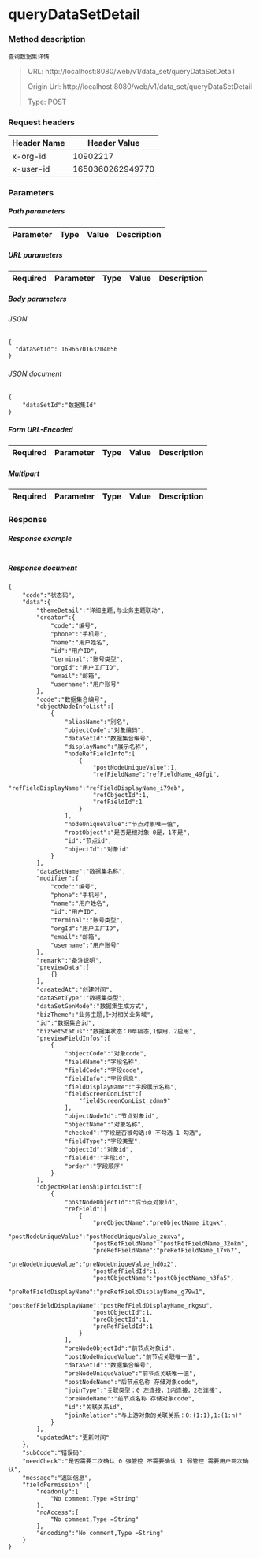 # queryDataSetDetail

### Method description

```
查询数据集详情
```

> URL: http://localhost:8080/web/v1/data_set/queryDataSetDetail
>
> Origin Url: http://localhost:8080/web/v1/data_set/queryDataSetDetail
>
> Type: POST


### Request headers

|Header Name| Header Value|
|---------|------|
|x-org-id|10902217|
|x-user-id|1650360262949770|

### Parameters

##### Path parameters

| Parameter | Type | Value | Description |
|---------|------|------|------------|


##### URL parameters

|Required| Parameter | Type | Value | Description |
|---------|---------|------|------|------------|


##### Body parameters

###### JSON

```
{
  "dataSetId": 1696670163204056
}
```

###### JSON document

```
{
	"dataSetId":"数据集Id"
}
```


##### Form URL-Encoded
|Required| Parameter | Type | Value | Description |
|---------|---------|------|------|------------|


##### Multipart
|Required | Parameter | Type | Value | Description |
|---------|---------|------|------|------------|


### Response

##### Response example

```

```

##### Response document
```
{
	"code":"状态码",
	"data":{
		"themeDetail":"详细主题,与业务主题联动",
		"creator":{
			"code":"编号",
			"phone":"手机号",
			"name":"用户姓名",
			"id":"用户ID",
			"terminal":"账号类型",
			"orgId":"用户工厂ID",
			"email":"邮箱",
			"username":"用户账号"
		},
		"code":"数据集合编号",
		"objectNodeInfoList":[
			{
				"aliasName":"别名",
				"objectCode":"对象编码",
				"dataSetId":"数据集合编号",
				"displayName":"展示名称",
				"nodeRefFieldInfo":[
					{
						"postNodeUniqueValue":1,
						"refFieldName":"refFieldName_49fgi",
						"refFieldDisplayName":"refFieldDisplayName_i79eb",
						"refObjectId":1,
						"refFieldId":1
					}
				],
				"nodeUniqueValue":"节点对象唯一值",
				"rootObject":"是否是根对象 0是，1不是",
				"id":"节点id",
				"objectId":"对象id"
			}
		],
		"dataSetName":"数据集名称",
		"modifier":{
			"code":"编号",
			"phone":"手机号",
			"name":"用户姓名",
			"id":"用户ID",
			"terminal":"账号类型",
			"orgId":"用户工厂ID",
			"email":"邮箱",
			"username":"用户账号"
		},
		"remark":"备注说明",
		"previewData":[
			{}
		],
		"createdAt":"创建时间",
		"dataSetType":"数据集类型",
		"dataSetGenMode":"数据集生成方式",
		"bizTheme":"业务主题,针对相关业务域",
		"id":"数据集合id",
		"bizSetStatus":"数据集状态：0草稿态,1停用，2启用",
		"previewFieldInfos":[
			{
				"objectCode":"对象code",
				"fieldName":"字段名称",
				"fieldCode":"字段code",
				"fieldInfo":"字段信息",
				"fieldDisplayName":"字段展示名称",
				"fieldScreenConList":[
					"fieldScreenConList_zdmn9"
				],
				"objectNodeId":"节点对象id",
				"objectName":"对象名称",
				"checked":"字段是否被勾选:0 不勾选 1 勾选",
				"fieldType":"字段类型",
				"objectId":"对象id",
				"fieldId":"字段id",
				"order":"字段顺序"
			}
		],
		"objectRelationShipInfoList":[
			{
				"postNodeObjectId":"后节点对象id",
				"refField":[
					{
						"preObjectName":"preObjectName_itgwk",
						"postNodeUniqueValue":"postNodeUniqueValue_zuxva",
						"postRefFieldName":"postRefFieldName_32okm",
						"preRefFieldName":"preRefFieldName_17v67",
						"preNodeUniqueValue":"preNodeUniqueValue_hd0x2",
						"postRefFieldId":1,
						"postObjectName":"postObjectName_n3fa5",
						"preRefFieldDisplayName":"preRefFieldDisplayName_g79w1",
						"postRefFieldDisplayName":"postRefFieldDisplayName_rkgsu",
						"postObjectId":1,
						"preObjectId":1,
						"preRefFieldId":1
					}
				],
				"preNodeObjectId":"前节点对象id",
				"postNodeUniqueValue":"前节点关联唯一值",
				"dataSetId":"数据集合编号",
				"preNodeUniqueValue":"前节点关联唯一值",
				"postNodeName":"后节点名称 存储对象code",
				"joinType":"关联类型：0 左连接，1内连接，2右连接",
				"preNodeName":"前节点名称 存储对象code",
				"id":"关联关系id",
				"joinRelation":"与上游对象的关联关系：0:(1:1),1:(1:n)"
			}
		],
		"updatedAt":"更新时间"
	},
	"subCode":"错误码",
	"needCheck":"是否需要二次确认 0 强管控 不需要确认 1 弱管控 需要用户两次确认",
	"message":"返回信息",
	"fieldPermission":{
		"readonly":[
			"No comment,Type =String"
		],
		"noAccess":[
			"No comment,Type =String"
		],
		"encoding":"No comment,Type =String"
	}
}
```


